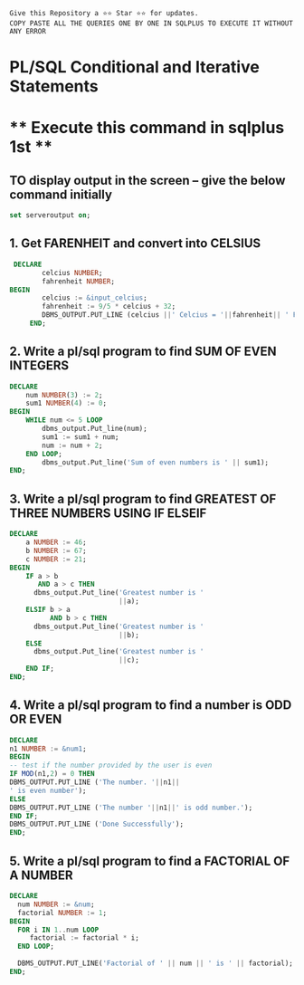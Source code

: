 ```
Give this Repository a ⭐️⭐️ Star ⭐️⭐️ for updates.
COPY PASTE ALL THE QUERIES ONE BY ONE IN SQLPLUS TO EXECUTE IT WITHOUT ANY ERROR
```

# PL/SQL Conditional and Iterative Statements
# ** Execute this command in sqlplus 1st **
## TO display output in the screen – give the below command initially 
```sql
set serveroutput on;
```
## 1. Get FARENHEIT and convert into CELSIUS

``` sql
 DECLARE
        celcius NUMBER;
        fahrenheit NUMBER;
BEGIN
        celcius := &input_celcius;
        fahrenheit := 9/5 * celcius + 32;
        DBMS_OUTPUT.PUT_LINE (celcius ||' Celcius = '||fahrenheit|| ' Fahrenheit');
     END;
```

## 2. Write a pl/sql program to find SUM OF EVEN INTEGERS

``` sql
DECLARE
    num NUMBER(3) := 2;
    sum1 NUMBER(4) := 0;
BEGIN
    WHILE num <= 5 LOOP
        dbms_output.Put_line(num);
        sum1 := sum1 + num;
        num := num + 2;
    END LOOP;
        dbms_output.Put_line('Sum of even numbers is ' || sum1);
END;
```

## 3. Write a pl/sql program to find GREATEST OF THREE NUMBERS USING IF ELSEIF

``` sql
DECLARE
    a NUMBER := 46;
    b NUMBER := 67;
    c NUMBER := 21;
BEGIN
    IF a > b
       AND a > c THEN
      dbms_output.Put_line('Greatest number is '
                           ||a);
    ELSIF b > a
          AND b > c THEN
      dbms_output.Put_line('Greatest number is '
                           ||b);
    ELSE
      dbms_output.Put_line('Greatest number is '
                           ||c);
    END IF;
END;
 ```
 
 ## 4. Write a pl/sql program to find a number is ODD OR EVEN
 
 ``` sql
DECLARE
n1 NUMBER := &num1;
BEGIN
-- test if the number provided by the user is even
IF MOD(n1,2) = 0 THEN
DBMS_OUTPUT.PUT_LINE ('The number. '||n1||
' is even number');
ELSE
DBMS_OUTPUT.PUT_LINE ('The number '||n1||' is odd number.');
END IF;
DBMS_OUTPUT.PUT_LINE ('Done Successfully');
END;
 ```
 
 ## 5. Write a pl/sql program to find a FACTORIAL OF A NUMBER
 
 ``` sql
 DECLARE
   num NUMBER := &num;
   factorial NUMBER := 1;
BEGIN
   FOR i IN 1..num LOOP
      factorial := factorial * i;
   END LOOP;
   
   DBMS_OUTPUT.PUT_LINE('Factorial of ' || num || ' is ' || factorial);
END;
 ```

